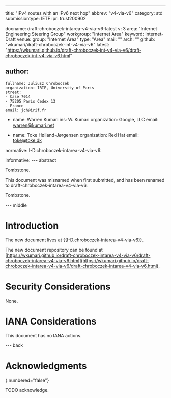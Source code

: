 ---
title: "IPv4 routes with an IPv6 next hop"
abbrev: "v4-via-v6"
category: std
submissiontype: IETF
ipr: trust200902

docname: draft-chroboczek-intarea-v4-via-v6-latest
v: 3
area: "Internet Engineering Steering Group"
workgroup: "Internet Area"
keyword: Internet-Draft
venue:
  group: "Internet Area"
  type: "Area"
  mail: ""
  arch: ""
  github: "wkumari/draft-chroboczek-int-v4-via-v6"
  latest: "https://wkumari.github.io/draft-chroboczek-int-v4-via-v6/draft-chroboczek-int-v4-via-v6.html"

author:
 -
    fullname: Juliusz Chroboczek
    organization: IRIF, University of Paris
    street:
    - Case 7014
    - 75205 Paris Cedex 13
    - France
    email: jch@irif.fr

 -
    name: Warren Kumari
    ins: W. Kumari
    organization: Google, LLC
    email: warren@kumari.net

 -
    name: Toke Høiland-Jørgensen
    organization: Red Hat
    email: toke@toke.dk

normative:
  I-D.chroboczek-intarea-v4-via-v6:

informative:
--- abstract

Tombstone.

This document was misnamed when first submitted, and has been renamed to
draft-chroboczek-intarea-v4-via-v6.

Tombstone.


--- middle

# Introduction

The new document lives at {{I-D.chroboczek-intarea-v4-via-v6}}.

The new document repository can be found at
[https://wkumari.github.io/draft-chroboczek-intarea-v4-via-v6/draft-chroboczek-intarea-v4-via-v6.html](https://wkumari.github.io/draft-chroboczek-intarea-v4-via-v6/draft-chroboczek-intarea-v4-via-v6.html).


# Security Considerations

None.

# IANA Considerations

This document has no IANA actions.

--- back

# Acknowledgments
{:numbered="false"}

TODO acknowledge.
